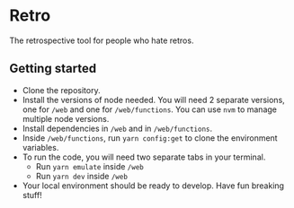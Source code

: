 # Retro
The retrospective tool for people who hate retros.

## Getting started
- Clone the repository.
- Install the versions of node needed. You will need 2 separate versions, one for `/web` and one for `/web/functions`. You can use `nvm` to manage multiple node versions.
- Install dependencies in `/web` and in `/web/functions`.
- Inside `/web/functions`, run `yarn config:get` to clone the environment variables.
- To run the code, you will need two separate tabs in your terminal.
  - Run `yarn emulate` inside `/web`
  - Run `yarn dev` inside `/web`
- Your local environment should be ready to develop. Have fun breaking stuff!
